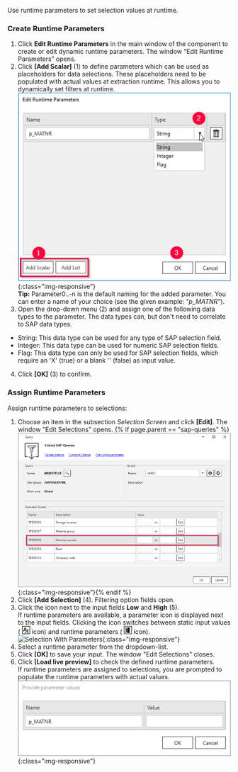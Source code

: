 Use runtime parameters to set selection values at runtime.

### Create Runtime Parameters 

1. Click **Edit Runtime Parameters** in the main window of the component to create or edit dynamic runtime parameters. 
The window “Edit Runtime Parameters” opens.
2. Click **[Add Scalar]** (1) to define parameters which can be used as placeholders for data selections. These placeholders need to be populated with actual values at extraction runtime.
This allows you to dynamically set filters at runtime.<br> 
![Add parameters](/img/content/odp/odp-settings-add-parameters.png){:class="img-responsive"}<br> 
**Tip:** Parameter0..-n is the default naming for the added parameter. You can enter a name of your choice (see the given example: *"p_MATNR"*).
3. Open the drop-down menu (2) and assign one of the following data types to the parameter. The data types can, but don't need to correlate to SAP data types. 
- String: This data type can be used for any type of SAP selection field.
- Integer: This data type can be used for numeric SAP selection fields.
- Flag: This data type can only be used for SAP selection fields, which require an 'X'&nbsp;(true) or a blank ''&nbsp;(false) as input value.<br>
4. Click **[OK]** (3) to confirm.

### Assign Runtime Parameters

Assign runtime parameters to selections:

1. Choose an item in the subsection *Selection Screen* and click **[Edit]**. The window "Edit Selections" opens.
{% if page.parent == "sap-queries" %}![Selection](/img/content/query/query-variant2.png){:class="img-responsive"}{% endif %}
2. Click **[Add Selection]** (4). Filtering option fields open.
3. Click the icon next to the input fields **Low** and **High** (5).<br>
If runtime parameters are available, a parameter icon is displayed next to the input fields.
Clicking the icon switches between static input values ( ![static-value](/img/content/icons/runtime-parameters-static.png) icon) and runtime parameters ( ![dynamic-value](/img/content/icons/runtime-parameters-dynamic.png) icon).<br>
![Selection With Parameters](/img/content/edit-selections.png){:class="img-responsive"}<br>
4. Select a runtime parameter from the dropdown-list.
5. Click **[OK]** to save your input. The window "Edit Selections" closes.
6. Click **[Load live preview]** to check the defined runtime parameters. <br>
If runtime parameters are assigned to selections, you are prompted to populate the runtime parameters with actual values. <br>
![provide values](/img/content/odp/odp-provide-parameter-values.png){:class="img-responsive"}
